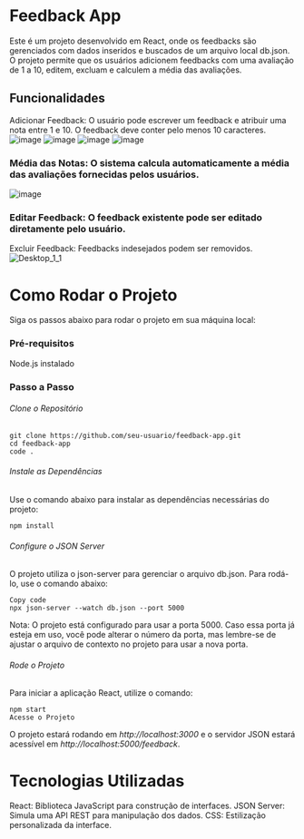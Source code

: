 # Feedback App
Este é um projeto desenvolvido em React, onde os feedbacks são gerenciados com dados inseridos e buscados de um arquivo local db.json. O projeto permite que os usuários adicionem feedbacks com uma avaliação de 1 a 10, editem, excluam e calculem a média das avaliações.

## Funcionalidades
Adicionar Feedback: O usuário pode escrever um feedback e atribuir uma nota entre 1 e 10. O feedback deve conter pelo menos 10 caracteres.
![image](https://github.com/user-attachments/assets/ce46c4e6-2fc3-4bfe-9343-6c1b95249a8a)
![image](https://github.com/user-attachments/assets/46e0b3da-72bc-4aa6-bfc1-b64b01bc8d1b)
![image](https://github.com/user-attachments/assets/b8987f17-3140-4a1c-8760-8f918dc1ac28)
![image](https://github.com/user-attachments/assets/d1b06989-610c-4862-9be4-d32032b75253)

### Média das Notas: O sistema calcula automaticamente a média das avaliações fornecidas pelos usuários.
![image](https://github.com/user-attachments/assets/4a3e09c2-6480-4ab4-a2c6-f5ff519224ca)


### Editar Feedback: O feedback existente pode ser editado diretamente pelo usuário.

Excluir Feedback: Feedbacks indesejados podem ser removidos.
![Desktop_1_1](https://github.com/user-attachments/assets/f20079ac-12d0-4c0e-8863-1cb989d2f636)


# Como Rodar o Projeto
Siga os passos abaixo para rodar o projeto em sua máquina local:

### Pré-requisitos
Node.js instalado

### Passo a Passo
###### Clone o Repositório

```
git clone https://github.com/seu-usuario/feedback-app.git
cd feedback-app
code .
```
###### Instale as Dependências

Use o comando abaixo para instalar as dependências necessárias do projeto:

```
npm install
```

###### Configure o JSON Server

O projeto utiliza o json-server para gerenciar o arquivo db.json. Para rodá-lo, use o comando abaixo:

```
Copy code
npx json-server --watch db.json --port 5000
```
Nota: O projeto está configurado para usar a porta 5000. Caso essa porta já esteja em uso, você pode alterar o número da porta, mas lembre-se de ajustar o arquivo de contexto no projeto para usar a nova porta.

###### Rode o Projeto

Para iniciar a aplicação React, utilize o comando:

```
npm start
Acesse o Projeto
```

O projeto estará rodando em *http://localhost:3000* e o servidor JSON estará acessível em *http://localhost:5000/feedback*.

# Tecnologias Utilizadas
React: Biblioteca JavaScript para construção de interfaces.
JSON Server: Simula uma API REST para manipulação dos dados.
CSS: Estilização personalizada da interface.
